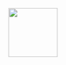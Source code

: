<div id="header" align="center">
  <img src="https://media.giphy.com/media/M9gbBd9nbDrOTu1Mqx/giphy.gif](https://i.imgflip.com/5ir1uy.gif)https://i.imgflip.com/5ir1uy.gif" width="100"/>
</div>
